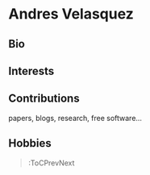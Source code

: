 # Andres Velasquez

## Bio

## Interests

## Contributions

papers, blogs, research, free software...

## Hobbies

> :ToCPrevNext